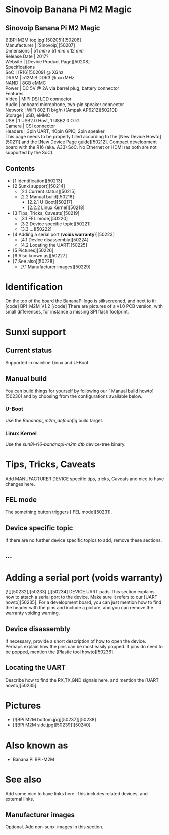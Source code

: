 # Sinovoip Banana Pi M2 Magic
Sinovoip Banana Pi M2 Magic  
---  
[![BPi M2M top.jpg][50205]][50206]  
Manufacturer |  [Sinovoip][50207]  
Dimensions |  51 _mm_ x 51 _mm_ x 12 _mm_  
Release Date |  2017?   
Website |  [Device Product Page][50208]  
Specifications   
SoC |  [R16][50209] @ XGhz   
DRAM |  512MiB DDR3 @ xxxMHz   
NAND |  8GB eMMC   
Power |  DC 5V @ 2A via barrel plug, battery connector   
Features   
Video |  MIPI DSI LCD connector   
Audio |  onboard microphone, two-pin speaker connector   
Network |  WiFi 802.11 b/g/n ([Ampak AP6212][50210])   
Storage |  µSD, eMMC   
USB |  1 USB2.0 Host, 1 USB2.0 OTG   
Camera |  CSI connector   
Headers |  3pin UART, 40pin GPIO, 2pin speaker   
This page needs to be properly filled according to the [New Device Howto][50211] and the [New Device Page guide][50212].
Compact development board with the R16 (aka. A33) SoC. No Ethernet or HDMI (as both are not supported by the SoC). 
## Contents
  * [1 Identification][50213]
  * [2 Sunxi support][50214]
    * [2.1 Current status][50215]
    * [2.2 Manual build][50216]
      * [2.2.1 U-Boot][50217]
      * [2.2.2 Linux Kernel][50218]
  * [3 Tips, Tricks, Caveats][50219]
    * [3.1 FEL mode][50220]
    * [3.2 Device specific topic][50221]
    * [3.3 ...][50222]
  * [4 Adding a serial port (**voids warranty**)][50223]
    * [4.1 Device disassembly][50224]
    * [4.2 Locating the UART][50225]
  * [5 Pictures][50226]
  * [6 Also known as][50227]
  * [7 See also][50228]
    * [7.1 Manufacturer images][50229]

# Identification
On the top of the board the BananaPi logo is silkscreened, and next to it: 
[code] 
    BPI_M2M_V1.2
[/code]
There are pictures of a v1.0 PCB version, with small differences, for instance a missing SPI flash footprint. 
# Sunxi support
## Current status
Supported in mainline Linux and U-Boot. 
## Manual build
You can build things for yourself by following our [ Manual build howto][50230] and by choosing from the configurations available below. 
### U-Boot
Use the _Bananapi_m2m_defconfig_ build target. 
### Linux Kernel
Use the _sun8i-r16-bananapi-m2m.dtb_ device-tree binary. 
# Tips, Tricks, Caveats
Add MANUFACTURER DEVICE specific tips, tricks, Caveats and nice to have changes here.
## FEL mode
The something button triggers [ FEL mode][50231]. 
## Device specific topic
If there are no further device specific topics to add, remove these sections.
## ...
# Adding a serial port (**voids warranty**)
[![][50232]][50233]
[][50234]
DEVICE UART pads
This section explains how to attach a serial port to the device. Make sure it refers to our [UART howto][50235]. For a development board, you can just mention how to find the header with the pins and include a picture, and you can remove the warranty voiding warning.
## Device disassembly
If necessary, provide a short description of how to open the device. Perhaps explain how the pins can be most easily popped. If pins do need to be popped, mention the [Plastic tool howto][50236].
## Locating the UART
Describe how to find the RX,TX,GND signals here, and mention the [UART howto][50235].
# Pictures
  * [![BPi M2M bottom.jpg][50237]][50238]
  * [![BPi M2M side.jpg][50239]][50240]

# Also known as
  * Banana Pi BPI-M2M

# See also
Add some nice to have links here. This includes related devices, and external links.
## Manufacturer images
Optional. Add non-sunxi images in this section.
